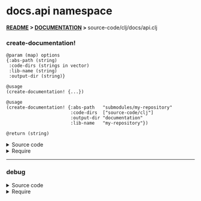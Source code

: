 
# <strong>docs.api</strong> namespace

<strong>[README](../../../README.md) > [DOCUMENTATION](../../COVER.md) > </strong>source-code/clj/docs/api.clj

### create-documentation!

```
@param (map) options
{:abs-path (string)
 :code-dirs (strings in vector)
 :lib-name (string)
 :output-dir (string)}
```

```
@usage
(create-documentation! {...})
```

```
@usage
(create-documentation! {:abs-path   "submodules/my-repository"
                        :code-dirs  ["source-code/clj"]
                        :output-dir "documentation"
                        :lib-name   "my-repository"})
```

```
@return (string)
```

<details>
<summary>Source code</summary>

```
(defn create-documentation!
  [options]
  (let [options (core.prototypes/options-prototype options)]
       (initialize!                    options)
       (detect.engine/detect-layers!   options)
       (import.engine/import-layers!   options)
       (read.engine/read-layers!       options)
       (process.engine/process-layers! options)
       (process.engine/process-cover!  options)
       (print.engine/print-cover!      options)
       (print.engine/print-layers!     options)
       (debug)))
```

</details>

<details>
<summary>Require</summary>

```
(ns my-namespace (:require [docs.api :refer [create-documentation!]]))

(docs.api/create-documentation! ...)
(create-documentation!          ...)
```

</details>

---

### debug

<details>
<summary>Source code</summary>

```
(defn debug
  []
  (str "<pre style=\"background:#fafafa\">"
       "\n\ndetected layers:\n"
       (get-in @detect.state/LAYERS  [])
       "\n\nimported layers:\n"
       (get-in @import.state/LAYERS  [])
       "\n\nread layers:\n"
       (get-in @read.state/LAYERS    [])
       "\n\nprocessed layers:\n"
       (get-in @process.state/LAYERS [])
       "\n\nprocessed cover:\n"
       (get-in @process.state/COVER  [])
       "</pre>"))
```

</details>

<details>
<summary>Require</summary>

```
(ns my-namespace (:require [docs.api :refer [debug]]))

(docs.api/debug)
(debug)
```

</details>
